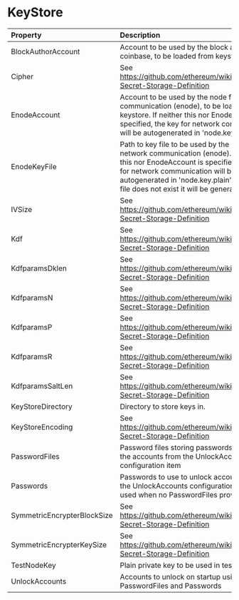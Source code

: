 # KeyStore



| Property | Description | Default |
| :--- | :--- | :--- |
| BlockAuthorAccount | Account to be used by the block author / coinbase, to be loaded from keystore |  |
| Cipher | See https://github.com/ethereum/wiki/wiki/Web3-Secret-Storage-Definition | aes-128-ctr |
| EnodeAccount | Account to be used by the node for network communication (enode), to be loaded from keystore. If neither this nor EnodeKeyFile is specified, the key for network communication will be autogenerated in 'node.key.plain' file. |  |
| EnodeKeyFile | Path to key file to be used by the node for network communication (enode). If neither this nor EnodeAccount is specified, the key for network communication will be autogenerated in 'node.key.plain' file. If the file does not exist it will be generated. |  |
| IVSize | See https://github.com/ethereum/wiki/wiki/Web3-Secret-Storage-Definition | 16 |
| Kdf | See https://github.com/ethereum/wiki/wiki/Web3-Secret-Storage-Definition | scrypt |
| KdfparamsDklen | See https://github.com/ethereum/wiki/wiki/Web3-Secret-Storage-Definition | 32 |
| KdfparamsN | See https://github.com/ethereum/wiki/wiki/Web3-Secret-Storage-Definition | 262144 |
| KdfparamsP | See https://github.com/ethereum/wiki/wiki/Web3-Secret-Storage-Definition | 1 |
| KdfparamsR | See https://github.com/ethereum/wiki/wiki/Web3-Secret-Storage-Definition | 8 |
| KdfparamsSaltLen | See https://github.com/ethereum/wiki/wiki/Web3-Secret-Storage-Definition | 32 |
| KeyStoreDirectory | Directory to store keys in. | keystore |
| KeyStoreEncoding | See https://github.com/ethereum/wiki/wiki/Web3-Secret-Storage-Definition | UTF-8 |
| PasswordFiles | Password files storing passwords to unlock the accounts from the UnlockAccounts configuration item | System.String[] |
| Passwords | Passwords to use to unlock accounts from the UnlockAccounts configuration item. Only used when no PasswordFiles provided. | System.String[] |
| SymmetricEncrypterBlockSize | See https://github.com/ethereum/wiki/wiki/Web3-Secret-Storage-Definition | 128 |
| SymmetricEncrypterKeySize | See https://github.com/ethereum/wiki/wiki/Web3-Secret-Storage-Definition | 128 |
| TestNodeKey | Plain private key to be used in test scenarios |  |
| UnlockAccounts | Accounts to unlock on startup using provided PasswordFiles and Passwords | System.String[] |
